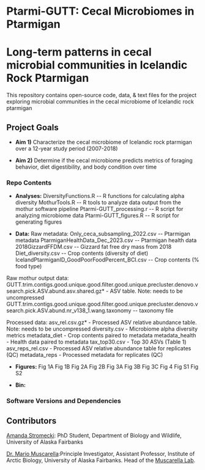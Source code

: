 # Ptarmi-GUTT: Cecal Microbiomes in Ptarmigan
Long-term patterns in cecal microbial communities in Icelandic Rock Ptarmigan 
=====

This repository contains open-source code, data, & text files for the project exploring microbial communities in the cecal microbiome of Icelandic rock ptarmigan 

## Project Goals

* **Aim 1)** Characterize the cecal microbiome of Icelandic rock ptarmigan over a 12-year study period (2007-2018)

* **Aim 2)** Determine if the cecal microbiome predicts metrics of foraging behavior, diet digestibility, and body condition over time

### Repo Contents

* **Analyses:**
DiversityFunctions.R -- R functions for calculating alpha diversity
MothurTools.R -- R tools to analyze data output from the mothur software pipeline
Ptarmi-GUTT_processing.r -- R script for analyzing microbiome data 
Ptarmi-GUTT_figures.R -- R script for generating figures 

* **Data:**
Raw metadata:
    Only_ceca_subsampling_2022.csv -- Ptarmigan metadata
    PtarmiganHealthData_Dec_2023.csv -- Ptarmigan health data
    2018GizzardFFDM.csv -- Gizzard fat free dry mass from 2018
    Diet_diversity.csv -- Crop contents (diversity of diet)
    IcelandPtarmiganID_GoodPoorFoodPercent_BCI.csv -- Crop contents (% food type)

Raw mothur output data:
    GUTT.trim.contigs.good.unique.good.filter.good.unique.precluster.denovo.vsearch.pick.ASV.abund.asv.shared.gz* - ASV table. Note: needs to be uncompressed
    GUTT.trim.contigs.good.unique.good.filter.good.unique.precluster.denovo.vsearch.pick.ASV.abund.nr_v138_1.wang.taxonomy -- taxonomy file

Processed data:
    asv_rel.csv.gz* - Processed ASV relative abundance table. Note: needs to be uncompressed
    diversity.csv - Microbiome alpha diversity metrics
    metadata_diet - Crop contents paired to metadata
    metadata_health - Health data paired to metadata
    tax_top30.csv - Top 30 ASVs (Table 1)
    asv_reps_rel.csv - Processed ASV relative abundance table for replicates (QC)
    metadata_reps - Processed metadata for replicates (QC)



* **Figures:**
Fig 1A
Fig 1B
Fig 2A
Fig 2B
Fig 3A
Fig 3B
Fig 3C
Fig 4
Fig S1
Fig S2

* **Bin:**


### Software Versions and Dependencies


## Contributors

[Amanda Stromecki](https://muscarellalab.github.io/people/): PhD Student, Department of Biology and Wildlife, University of Alaska Fairbanks

[Dr. Mario Muscarella](https://muscarellalab.github.io/people/):Principle Investigator, Assistant Professor, Institute of Arctic Biology, University of Alaska Fairbanks. Head of the [Muscarella Lab](https://muscarellalab.github.io/).
